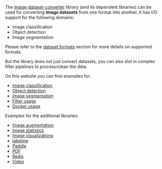 The [image-dataset-converter](https://github.com/waikato-datamining/image-dataset-converter) 
library (and its dependent libraries) can be used for converting **image datasets** from one format 
into another. It has I/O support for the following domains:

* Image classification
* Object detection
* Image segmentation

Please refer to the [dataset formats](https://github.com/waikato-datamining/image-dataset-converter?tab=readme-ov-file#dataset-formats)
section for more details on supported formats.

But the library does not just convert datasets, you can also slot in complex filter pipelines to 
process/clean the data.

On this website you can find examples for:

* [Image classification](image_classification.md)
* [Object detection](object_detection.md)
* [Image segmentation](image_segmentation.md)
* [Filter usage](filters.md)
* [Docker usage](docker.md)

Examples for the additional libraries:

* [Image augmentation](imgaug.md)
* [Image statistics](imgstats.md)
* [Image visualizations](imgvis.md)
* [labelme](labelme.md)
* [Paddle](paddle.md)
* [PDF](pdf.md)
* [Redis](redis.md)
* [Video](video.md)
